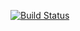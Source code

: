 [![Build Status](https://travis-ci.org/kal116/CSE110_Lab_Assignments.svg?branch=master)](https://travis-ci.org/kal116/CSE110_Lab_Assignments)
